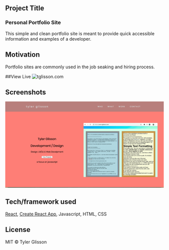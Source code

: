 ## Project Title
### Personal Portfolio Site
This simple and clean portfolio site is meant to provide quick accessible information and examples of a developer.

## Motivation
Portfolio sites are commonly used in the job seaking and hiring process.

##View Live
![tglisson.com](https://www.tglisson.com)

## Screenshots
![Screenshot of Portfolio Site](https://raw.githubusercontent.com/TylerGlisson/portfolio3/master/img/Portfolio%20Screen.png)

## Tech/framework used
[React](https://github.com/facebook/react), [Create React App](https://github.com/facebook/create-react-app), Javascript, HTML, CSS


## License
MIT © Tyler Glisson
